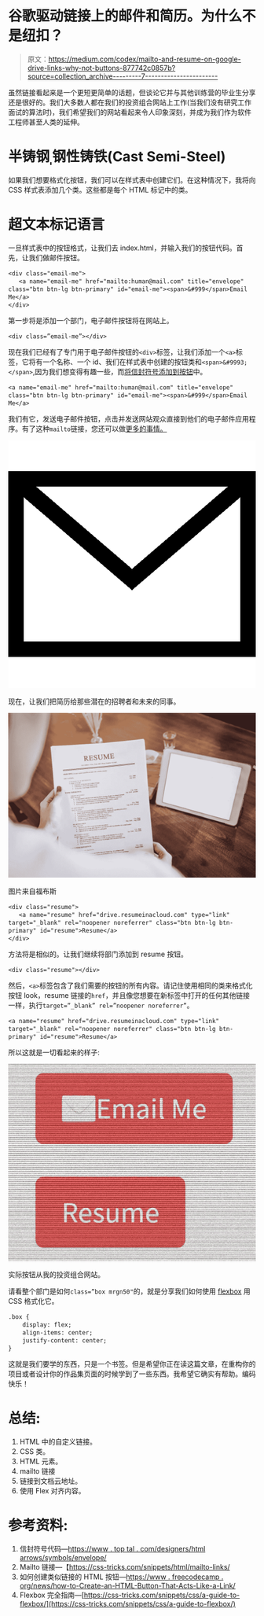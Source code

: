# 谷歌驱动链接上的邮件和简历。为什么不是纽扣？

> 原文：<https://medium.com/codex/mailto-and-resume-on-google-drive-links-why-not-buttons-877742c0857b?source=collection_archive---------7----------------------->

虽然链接看起来是一个更短更简单的话题，但谈论它并与其他训练营的毕业生分享还是很好的。我们大多数人都在我们的投资组合网站上工作(当我们没有研究工作面试的算法时)，我们希望我们的网站看起来令人印象深刻，并成为我们作为软件工程师甚至人类的延伸。

# 半铸钢ˌ钢性铸铁(Cast Semi-Steel)

如果我们想要格式化按钮，我们可以在样式表中创建它们。在这种情况下，我将向 CSS 样式表添加几个类。这些都是每个 HTML 标记中的类。

# 超文本标记语言

一旦样式表中的按钮格式，让我们去 index.html，并输入我们的按钮代码。首先，让我们做邮件按钮。

```
<div class="email-me">  
   <a name="email-me" href="mailto:human@mail.com" title="envelope"          class="btn btn-lg btn-primary" id="email-me"><span>&#999</span>Email Me</a>  
</div>
```

第一步将是添加一个部门，电子邮件按钮将在网站上。

```
<div class=”email-me”></div>
```

现在我们已经有了专门用于电子邮件按钮的`<div>`标签，让我们添加一个`<a>`标签，它将有一个名称、一个 id、我们在样式表中创建的按钮类和`<span>&#9993;</span>`,因为我们想变得有趣一些，而[将信封符号添加到按钮](https://www.toptal.com/designers/htmlarrows/symbols/envelope/)中。

```
<a name="email-me" href="mailto:human@mail.com" title="envelope"          class="btn btn-lg btn-primary" id="email-me"><span>&#999</span>Email Me</a>
```

我们有它，发送电子邮件按钮，点击并发送网站观众直接到他们的电子邮件应用程序。有了这种`mailto`链接，您还可以做[更多的事情。](https://css-tricks.com/snippets/html/mailto-links/)

![](img/02db05801149a38b6859bcb2a519fbe5.png)

现在，让我们把简历给那些潜在的招聘者和未来的同事。

![](img/abf94a382584e5521fc9eb9235a693c9.png)

图片来自福布斯

```
<div class="resume">      
   <a name="resume" href="drive.resumeinacloud.com" type="link"   target="_blank" rel="noopener noreferrer" class="btn btn-lg btn-primary" id="resume">Resume</a>    
</div>
```

方法将是相似的。让我们继续将部门添加到 resume 按钮。

```
<div class="resume"></div>
```

然后，`<a>`标签包含了我们需要的按钮的所有内容。请记住使用相同的类来格式化按钮 look，resume 链接的`href`，并且像您想要在新标签中打开的任何其他链接一样，执行`target=”_blank” rel=”noopener noreferrer”`。

```
<a name="resume" href="drive.resumeinacloud.com" type="link"   target="_blank" rel="noopener noreferrer" class="btn btn-lg btn-primary" id="resume">Resume</a>
```

所以这就是一切看起来的样子:

![](img/b7c1af58efd3767f56aaa10127d9272f.png)

实际按钮从我的投资组合网站。

请看整个部门是如何`class=”box mrgn50"`的，就是分享我们如何使用 [flexbox](https://css-tricks.com/snippets/css/a-guide-to-flexbox/) 用 CSS 格式化它。

```
.box {    
    display: flex;    
    align-items: center;    
    justify-content: center;
}
```

这就是我们要学的东西，只是一个书签。但是希望你正在读这篇文章，在重构你的项目或者设计你的作品集页面的时候学到了一些东西。我希望它确实有帮助。编码快乐！

# 总结:

1.  HTML 中的自定义链接。
2.  CSS 类。
3.  HTML 元素。
4.  mailto 链接
5.  链接到文档云地址。
6.  使用 Flex 对齐内容。

# 参考资料:

1.  信封符号代码—[https://www . top tal . com/designers/html arrows/symbols/envelope/](https://www.toptal.com/designers/htmlarrows/symbols/envelope/)
2.  Mailto 链接—【https://css-tricks.com/snippets/html/mailto-links/ 
3.  如何创建类似链接的 HTML 按钮—[https://www . freecodecamp . org/news/how-to-Create-an-HTML-Button-That-Acts-Like-a-Link/](https://www.freecodecamp.org/news/how-to-create-an-html-button-that-acts-like-a-link/)
4.  Flexbox 完全指南—[https://css-tricks.com/snippets/css/a-guide-to-flexbox/](https://css-tricks.com/snippets/css/a-guide-to-flexbox/)